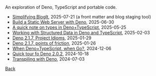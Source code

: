 

An exploration of Deno, TypeScript and portable code.

- [Simplifying BlogIt](/blog/2025/07/21/Simplifying_BlogIt.md), 2025-07-21 (a front matter and blog staging tool)
- [Build a Static Web Server with Deno](/blog/2025/06/30/Build_a_Static_Web_Server.html), 2025-06-30
- [A quick note on types in Deno+TypeScript](/blog/2025/05/25/a_quick_notes_on_types.html), 2025-05-25
- [Working with Structured Data in Deno and TypeScript](/blog/2025/02/03/working_with_structured_data.html), 2025-02-03
- [Deno 2.1.7, Project Idioms](/blog/2025/01/29/project_idioms.html), 2025-01-29
- [Deno 2.1.7, points of friction](/blog/2025/01/26/points_of_friction.html), 2025-01-26
- [When Deno+TypeScript, when Go?](/blog/2024/12/06/when_deno_when_go.html), 2024-12-06
- [Quick tour fo Deno 2.0.2](/blog/2024/10/18/a-quick-tour-of-deno-2.html), 2024-10-18
- [Transpiling with Deno](/blog/2024/07/03/transpiling_with_deno.html), 2024-07-03

[Back](./)


